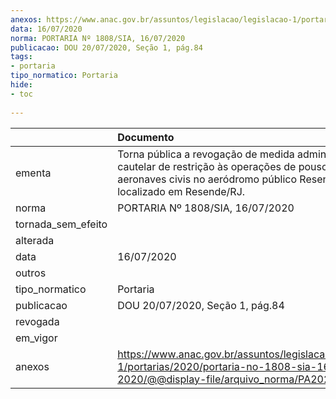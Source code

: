 ```yaml
---
anexos: https://www.anac.gov.br/assuntos/legislacao/legislacao-1/portarias/2020/portaria-no-1808-sia-16-07-2020/@@display-file/arquivo_norma/PA2020-1808.pdf
data: 16/07/2020
norma: PORTARIA Nº 1808/SIA, 16/07/2020
publicacao: DOU 20/07/2020, Seção 1, pág.84
tags:
- portaria
tipo_normatico: Portaria
hide: 
- toc 
 
---
```


|                    | Documento                                                                                                                                                                 |
|:-------------------|:--------------------------------------------------------------------------------------------------------------------------------------------------------------------------|
| ementa             | Torna pública a revogação de medida administrativa cautelar de restrição às operações de pouso de aeronaves civis no aeródromo público Resende, localizado em Resende/RJ. |
| norma              | PORTARIA Nº 1808/SIA, 16/07/2020                                                                                                                                          |
| tornada_sem_efeito |                                                                                                                                                                           |
| alterada           |                                                                                                                                                                           |
| data               | 16/07/2020                                                                                                                                                                |
| outros             |                                                                                                                                                                           |
| tipo_normatico     | Portaria                                                                                                                                                                  |
| publicacao         | DOU 20/07/2020, Seção 1, pág.84                                                                                                                                           |
| revogada           |                                                                                                                                                                           |
| em_vigor           |                                                                                                                                                                           |
| anexos             | https://www.anac.gov.br/assuntos/legislacao/legislacao-1/portarias/2020/portaria-no-1808-sia-16-07-2020/@@display-file/arquivo_norma/PA2020-1808.pdf                      |